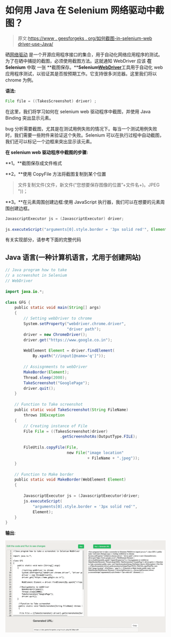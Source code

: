 # 如何用 Java 在 Selenium 网络驱动中截图？

> 原文:[https://www . geesforgeks . org/如何截图-in-selenium-web driver-use-Java/](https://www.geeksforgeeks.org/how-to-take-a-screenshot-in-selenium-webdriver-using-java/)

硒[网络驱动](https://www.geeksforgeeks.org/applications-and-uses-of-selenium-webdriver/) 是一个开源应用程序接口的集合，用于自动化网络应用程序的测试。为了在硒中捕捉的截图，必须使用截图方法。这就通知 WebDriver 应该 **在 Selenium** 中取 一张 **截图保存。****Selenium**[**WebDriver**](https://www.geeksforgeeks.org/applications-and-uses-of-selenium-webdriver/)工具用于自动化 web 应用程序测试，以验证其是否按预期工作。它支持很多浏览器。这里我们将以 chrome 为例。

**语法:**

```java
File file = ((TakesScreenshot) driver) ;

```

在这里，我们将学习如何在 selenium web 驱动程序中截图，并使用 Java Binding 突出显示元素。

bug 分析需要截图，尤其是在测试用例失败的情况下。每当一个测试用例失败时，我们需要一些附件来验证这个失败。Selenium 可以在执行过程中自动截图，我们还可以标记一个边框来突出显示该元素。

**在 selenium web 驱动程序中截图的步骤:**

**1。**截图保存成文件格式

**2。**使用 CopyFile 方法将截图复制到某个位置

> 文件复制文件(文件，新文件(“您想要保存图像的位置”+文件名+)。JPEG "))；

**3。**在元素周围创建边框:使用 JavaScript 执行器，我们可以在想要的元素周围创建边框。

```java
JavascriptExecutor js = (JavascriptExecutor) driver;

js.executeScript("arguments[0].style.border = '3px solid red'", Element);

```

有关实现部分，请参考下面的完整代码

## Java 语言(一种计算机语言，尤用于创建网站)

```java
// Java program how to take
// a screenshot in Selenium
// WebDriver

import java.io.*;

class GFG {
    public static void main(String[] args)
    {
        // Setting webDriver to chrome
        System.setProperty("webdriver.chrome.driver",
                           "driver path");
        driver = new ChromeDriver();
        driver.get("https://www.google.co.in");

        WebElement Element = driver.findElement(
            By.xpath("//input[@name='q']"));

        // Assisgnments to webDriver
        MakeBorder(Element);
        Thread.sleep(2000);
        TakeScreenshot("GooglePage");
        driver.quit();
    }

    // Function to Take screenshot
    public static void TakeScreenshot(String FileName)
        throws IOException
    {
        // Creating instance of File
        File File = ((TakesScreenshot)driver)
                        .getScreenshotAs(OutputType.FILE);

        FileUtils.copyFile(File,
                           new File("image location"
                                    + FileName + ".jpeg"));
    }

    // Function to Make border
    public static void MakeBorder(WebElement Element)
    {

        JavascriptExecutor js = (JavascriptExecutor)driver;
        js.executeScript(
            "arguments[0].style.border = '3px solid red'",
            Element);
    }
}
```

**输出**:

![](img/a8408aea37e2b6785cf28ad3f87bc11b.png)